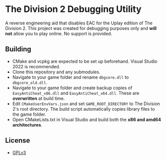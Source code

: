# The Division 2 Debugging Utility

A reverse engineering aid that disables EAC for the Uplay edition of The Division 2. This project was created for debugging purposes only and **will not** allow you to play online. No support is provided.

## Building

- CMake and vcpkg are expected to be set up beforehand. Visual Studio 2022 is recommended.
- Clone this repository and any submodules.
- Navigate to your game folder and rename `dbgcore.dll` to `dbgcore_old.dll`.
- Navigate to your game folder and create backup copies of `EasyAntiCheat_x86.dll` and `EasyAntiCheat_x64.dll`. These are **overwritten** at build time.
- Edit `CMakeUserEnvVars.json` and set `GAME_ROOT_DIRECTORY` to The Division 2's root directory. The build script automatically copies library files to the game folder.
- Open CMakeLists.txt in Visual Studio and build both the **x86 and amd64 architectures**.

## License

- [GPLv3](LICENSE.md)